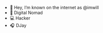 - 👋 Hey, I’m known on the internet as @imwill
- 🚐 Digital Nomad
- 💻 Hacker
- 🎧 DJay

<!---
imwill/imwill is a ✨ special ✨ repository because its `README.md` (this file) appears on your GitHub profile.
You can click the Preview link to take a look at your changes.
--->
